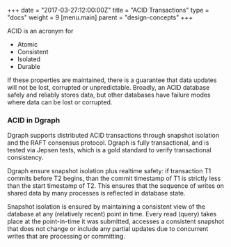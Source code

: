 +++
date = "2017-03-27:12:00:00Z"
title = "ACID Transactions"
type = "docs"
weight = 9
[menu.main]
    parent = "design-concepts"
+++

ACID is an acronym for
* Atomic
* Consistent
* Isolated
* Durable

If these properties are maintained, there is a guarantee that data updates will not be lost, corrupted or unpredictable. Broadly, an ACID database safely and reliably stores data, but other databases have failure modes where data can be lost or corrupted.

### ACID in Dgraph 
Dgraph supports distributed ACID transactions through snapshot isolation and the RAFT consensus protocol. Dgraph is fully transactional, and is tested via Jepsen tests, which is a gold standard to verify transactional consistency.

Dgraph ensure snapshot isolation plus realtime safety: if transaction T1 commits before T2 begins, than the commit timestamp of T1 is strictly less than the start timestamp of T2. This ensures that the sequence of writes on shared data by many processes is reflected in database state.

Snapshot isolation is ensured by maintaining a consistent view of the database at any (relatively recent) point in time. Every read (query) takes place at the point-in-time it was submitted, accesses a consistent snapshot that does not change or include any partial updates due to concurrent writes that are processing or committing.

